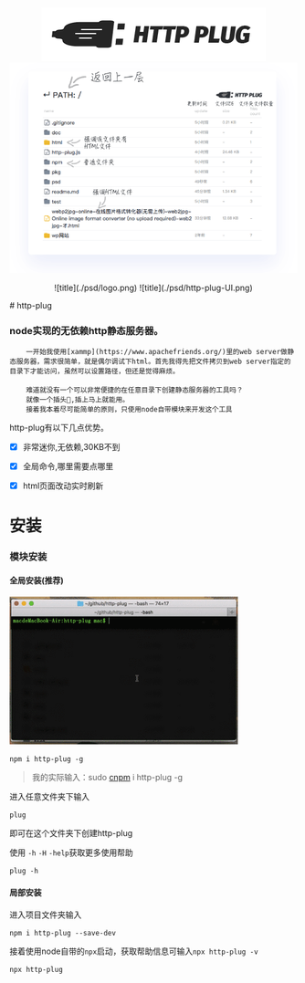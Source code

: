 <center>

![title](./psd/logo.png)
![title](./psd/http-plug-UI.png)

</center>
<p align="center">
![title](./psd/logo.png)
![title](./psd/http-plug-UI.png)

</p>
# http-plug

### node实现的无依赖http静态服务器。

        一开始我使用[xammp](https://www.apachefriends.org/)里的web server做静态服务器，需求很简单，就是偶尔调试下html。首先我得先把文件拷贝到web server指定的目录下才能访问，虽然可以设置路径，但还是觉得麻烦。
        
        难道就没有一个可以非常便捷的在任意目录下创建静态服务器的工具吗？
        就像一个插头🔌,插上马上就能用。
        接着我本着尽可能简单的原则，只使用node自带模块来开发这个工具


http-plug有以下几点优势。

* [x] 非常迷你,无依赖,30KB不到
* [x] 全局命令,哪里需要点哪里
* [x] html页面改动实时刷新
 


# 安装
### 模块安装
#### 全局安装(推荐)
![title](./psd/http-plug-demo.gif)
```
npm i http-plug -g
```

> 我的实际输入：sudo [cnpm](https://developer.aliyun.com/mirror/NPM?from=tnpm) i http-plug -g

进入任意文件夹下输入
```
plug
```
即可在这个文件夹下创建http-plug

使用 `-h` `-H` `-help`获取更多使用帮助
```
plug -h
```
#### 局部安装
进入项目文件夹输入
```
npm i http-plug --save-dev
```
接着使用node自带的`npx`启动，获取帮助信息可输入`npx http-plug -v`
```
npx http-plug
```
